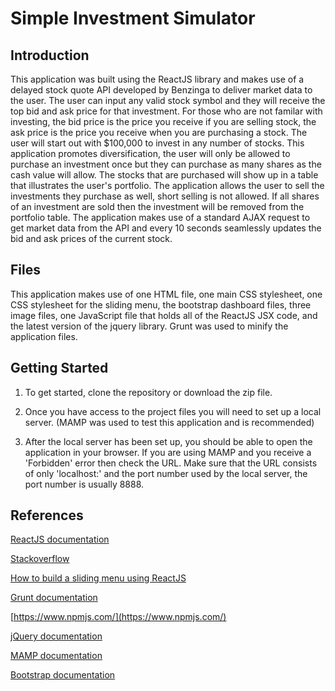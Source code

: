 Simple Investment Simulator
===============================

## Introduction

This application was built using the ReactJS library and makes use of a delayed stock quote API developed by Benzinga to deliver market data to the user. The user can input any valid stock symbol and they will receive the top bid and ask price for that investment. For those who are not familar with investing, the bid price is the price you receive if you are selling stock, the ask price is the price you receive when you are purchasing a stock. The user will start out with $100,000 to invest in any number of stocks. This application promotes diversification, the user will only be allowed to purchase an investment once but they can purchase as many shares as the cash value will allow. The stocks that are purchased will show up in a table that illustrates the user's portfolio. The application allows the user to sell the investments they purchase as well, short selling is not allowed. If all shares of an investment are sold then the investment will be removed from the portfolio table. The application makes use of a standard AJAX request to get market data from the API and every 10 seconds seamlessly updates the bid and ask prices of the current stock. 

## Files

This application makes use of one HTML file, one main CSS stylesheet, one CSS stylesheet for the sliding menu, the bootstrap dashboard files, three image files, one JavaScript file that holds all of the ReactJS JSX code, and the latest version of the jquery library. Grunt was used to minify the application files. 

## Getting Started

1. To get started, clone the repository or download the zip file. 

2. Once you have access to the project files you will need to set up a local server. (MAMP was used to test this application and is recommended)

3. After the local server has been set up, you should be able to open the application in your browser. If you are using MAMP and you receive a 'Forbidden' error then check the URL. Make sure that the URL consists of only 'localhost:' and the port number used by the local server, the port number is usually 8888. 

## References

[ReactJS documentation](https://facebook.github.io/react/)

[Stackoverflow](http://stackoverflow.com/)

[How to build a sliding menu using ReactJS](https://www.codementor.io/reactjs/tutorial/how-to-build-a-sliding-menu-using-react-js-and-less-css)

[Grunt documentation](http://gruntjs.com/getting-started)

[https://www.npmjs.com/](https://www.npmjs.com/)

[jQuery documentation](http://api.jquery.com/)

[MAMP documentation](https://www.mamp.info/en/)

[Bootstrap documentation](http://getbootstrap.com/)

